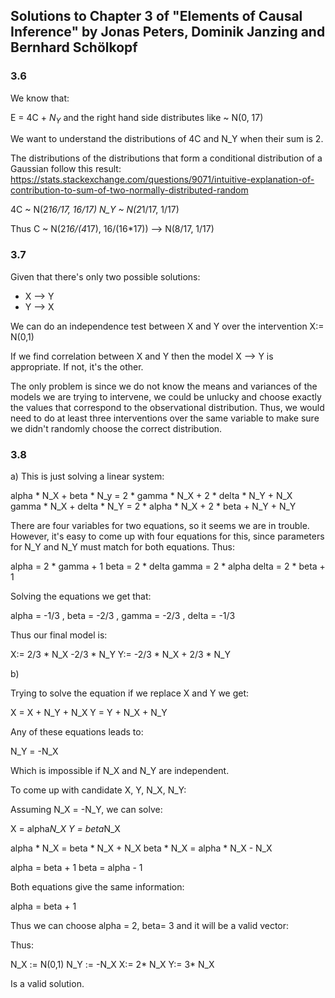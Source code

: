 ## Solutions to Chapter 3 of "Elements of Causal Inference" by Jonas Peters, Dominik Janzing and Bernhard Schölkopf

### 3.6

We know that:

E = 4C + $N_Y$ and the right hand side distributes like ~ N(0, 17)

We want to understand the distributions of 4C and N_Y when their sum is 2.

The distributions of the distributions that form a conditional distribution of a Gaussian follow this result: 
https://stats.stackexchange.com/questions/9071/intuitive-explanation-of-contribution-to-sum-of-two-normally-distributed-random

4C ~ N(2*16/17, 16/17) 
N_Y ~ N(2*1/17, 1/17)

Thus C ~ N(2*16/(4*17), 16/(16*17)) --> N(8/17, 1/17)

### 3.7

Given that there's only two possible solutions: 

* X --> Y
* Y --> X

We can do an independence test between X and Y over the intervention X:= N(0,1) 

If we find correlation between X and Y then the model X --> Y is appropriate. If not, it's the other.

The only problem is since we do not know the means and variances of the models we are trying to intervene, we could be unlucky and choose exactly the values that correspond to the observational distribution. Thus, we would need to do at least three interventions over the same variable to make sure we didn't randomly choose the correct distribution.


### 3.8

a) This is just solving a linear system:

alpha * N_X + beta * N_y = 2 * gamma * N_X + 2 * delta * N_Y + N_X
gamma * N_X + delta * N_Y = 2 * alpha * N_X + 2 * beta + N_Y + N_Y

There are four variables for two equations, so it seems we are in trouble. However, it's easy to come up with four equations for this, since parameters for N_Y and N_Y must match for both equations. Thus:

alpha = 2 * gamma + 1
beta = 2 * delta
gamma = 2 * alpha
delta = 2 * beta + 1

Solving the equations we get that:

alpha = -1/3 , beta = -2/3 , gamma = -2/3 , delta = -1/3 

Thus our final model is:

X:= 2/3 * N_X -2/3 * N_Y 
Y:= -2/3 * N_X + 2/3 * N_Y


b)

Trying to solve the equation if we replace X and Y we get:

X = X + N_Y + N_X
Y = Y + N_X + N_Y

Any of these equations leads to:

N_Y = -N_X 

Which is impossible if N_X and N_Y are independent.

To come up with candidate X, Y, N_X, N_Y:

Assuming N_X = -N_Y, we can solve:

X = alpha*N_X
Y = beta*N_X

alpha * N_X = beta * N_X + N_X
beta * N_X = alpha * N_X - N_X

alpha = beta + 1
beta = alpha - 1

Both equations give the same information:

alpha = beta + 1 

Thus we can choose alpha = 2, beta= 3 and it will be a valid vector:

Thus:

N_X := N(0,1)
N_Y := -N_X
X:= 2* N_X
Y:= 3* N_X

Is a valid solution.







